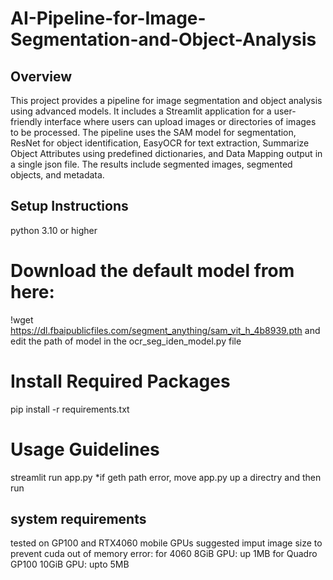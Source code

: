 # AI-Pipeline-for-Image-Segmentation-and-Object-Analysis

## Overview

This project provides a pipeline for image segmentation and object analysis using advanced models. It includes a Streamlit application for a user-friendly interface where users can upload images or directories of images to be processed. The pipeline uses the SAM model for segmentation, ResNet for object identification, EasyOCR for text extraction, Summarize Object Attributes using predefined dictionaries, and Data Mapping output in a single json file. The results include segmented images, segmented objects, and metadata.

## Setup Instructions
python 3.10 or higher
# Download the default model from here: 
!wget https://dl.fbaipublicfiles.com/segment_anything/sam_vit_h_4b8939.pth 
and edit the path of model in the ocr_seg_iden_model.py file 

# Install Required Packages
pip install -r requirements.txt

# Usage Guidelines
streamlit run app.py
*if geth path error, move app.py up a directry and then run

## system requirements
tested on GP100 and RTX4060 mobile GPUs
suggested imput image size to prevent cuda out of memory error:
for 4060 8GiB GPU: up 1MB
for Quadro GP100 10GiB GPU: upto 5MB

